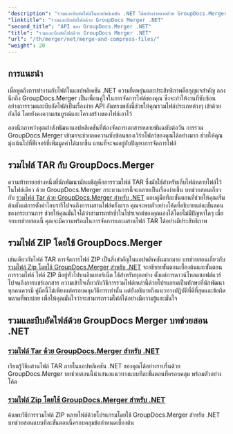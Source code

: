 ```yaml
---
"description": "รวมและบีบอัดไฟล์ในแอปพลิเคชัน .NET ได้อย่างง่ายดายด้วย GroupDocs.Merger ศึกษาบทช่วยสอนสำหรับการรวมไฟล์ TAR และ ZIP ทีละขั้นตอน"
"linktitle": "รวมและบีบอัดไฟล์ด้วย GroupDocs Merger .NET"
"second_title": "API ของ GroupDocs.Merger .NET"
"title": "รวมและบีบอัดไฟล์ด้วย GroupDocs Merger .NET"
"url": "/th/merger/net/merge-and-compress-files/"
"weight": 20
---
```


## การแนะนำ

เมื่อพูดถึงการทำงานกับไฟล์ในแอปพลิเคชัน .NET ความยืดหยุ่นและประสิทธิภาพคือกุญแจสำคัญ ลองนึกถึง GroupDocs.Merger เป็นเพื่อนคู่ใจในการจัดการไฟล์ของคุณ ซึ่งจะทำให้งานที่ซับซ้อนอย่างการรวมและบีบอัดไฟล์เป็นเรื่องง่าย API อันทรงพลังนี้ช่วยให้คุณรวมไฟล์ประเภทต่างๆ เข้าด้วยกันได้ โดยยังคงความสมบูรณ์และโครงสร้างของไฟล์เอาไว้

ลองนึกภาพว่าคุณกำลังพัฒนาแอปพลิเคชันที่ต้องจัดการเอกสารหลายพันฉบับต่อวัน การรวม GroupDocs.Merger เข้ามาจะช่วยลดความซับซ้อนของเวิร์กโฟลว์ของคุณได้อย่างมาก ช่วยให้คุณมุ่งเน้นไปที่ฟีเจอร์ที่เพิ่มมูลค่าได้มากขึ้น แทนที่จะจมอยู่กับปัญหาการจัดการไฟล์

## รวมไฟล์ TAR กับ GroupDocs.Merger

ความท้าทายอย่างหนึ่งที่นักพัฒนามักเผชิญคือการรวมไฟล์ TAR ซึ่งมักใช้สำหรับเก็บไฟล์หลายไฟล์ไว้ในไฟล์เดียว ด้วย GroupDocs.Merger กระบวนการนี้จะกลายเป็นเรื่องง่ายขึ้น บทช่วยสอนเกี่ยวกับ [รวมไฟล์ Tar ด้วย GroupDocs.Merger สำหรับ .NET](./merge-tar-files/) มอบคู่มือทีละขั้นตอนที่ช่วยให้คุณเริ่มต้นตั้งแต่การตั้งค่าไลบรารีไปจนถึงการผสานไฟล์ครั้งแรก คุณจะพบตัวอย่างโค้ดที่อธิบายแต่ละขั้นตอนของกระบวนการ ช่วยให้คุณมั่นใจได้ว่าสามารถทำซ้ำในโปรเจกต์ของคุณเองได้โดยไม่มีปัญหาใดๆ เมื่อจบบทช่วยสอนนี้ คุณจะมีความพร้อมในการจัดการและผสานไฟล์ TAR ได้อย่างมีประสิทธิภาพ

## รวมไฟล์ ZIP โดยใช้ GroupDocs.Merger

เช่นเดียวกับไฟล์ TAR การจัดการไฟล์ ZIP เป็นสิ่งสำคัญในแอปพลิเคชันมากมาย บทช่วยสอนเกี่ยวกับ [รวมไฟล์ Zip โดยใช้ GroupDocs.Merger สำหรับ .NET](./merge-zip-files/) จะอธิบายขั้นตอนเบื้องต้นและขั้นตอนการรวมไฟล์ ไฟล์ ZIP มีอยู่ทั่วไปบนอินเทอร์เน็ต ใช้สำหรับทุกอย่าง ตั้งแต่การดาวน์โหลดซอฟต์แวร์ไปจนถึงการแชร์เอกสาร ความเข้าใจเกี่ยวกับวิธีการรวมไฟล์เหล่านี้ด้วยโปรแกรมเป็นทักษะที่นักพัฒนาทุกคนควรมี คู่มือนี้ไม่เพียงแต่ครอบคลุมวิธีการเท่านั้น แต่ยังอธิบายถึงแนวทางปฏิบัติที่ดีที่สุดและข้อผิดพลาดที่พบบ่อย เพื่อให้คุณมั่นใจว่าจะสามารถรวมไฟล์ได้อย่างมีความรู้และมั่นใจ

## รวมและบีบอัดไฟล์ด้วย GroupDocs Merger บทช่วยสอน .NET
### [รวมไฟล์ Tar ด้วย GroupDocs.Merger สำหรับ .NET](./merge-tar-files/)
เรียนรู้วิธีผสานไฟล์ TAR ภายในแอปพลิเคชัน .NET ของคุณได้อย่างราบรื่นด้วย GroupDocs.Merger บทช่วยสอนนี้นำเสนอแนวทางแบบทีละขั้นตอนที่ครอบคลุม พร้อมตัวอย่างโค้ด
### [รวมไฟล์ Zip โดยใช้ GroupDocs.Merger สำหรับ .NET](./merge-zip-files/)
ค้นพบวิธีการรวมไฟล์ ZIP หลายไฟล์ด้วยโปรแกรมโดยใช้ GroupDocs.Merger สำหรับ .NET บทช่วยสอนแบบทีละขั้นตอนนี้ครอบคลุมข้อกำหนดเบื้องต้น